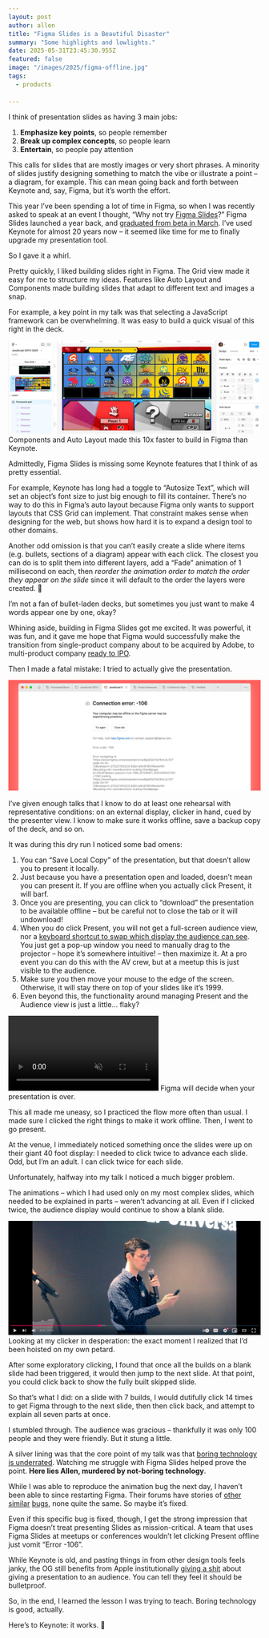 ```yaml
---
layout: post
author: allen
title: "Figma Slides is a Beautiful Disaster"
summary: "Some highlights and lowlights."
date: 2025-05-31T23:45:30.955Z
featured: false
image: "/images/2025/figma-offline.jpg"
tags:
  - products

---
```


I think of presentation slides as having 3 main jobs:

1. **Emphasize key points**, so people remember
2. **Break up complex concepts**, so people learn
3. **Entertain**, so people pay attention

This calls for slides that are mostly images or very short phrases. A minority of slides justify designing something to match the vibe or illustrate a point – a diagram, for example. This can mean going back and forth between Keynote and, say, Figma, but it’s worth the effort.

This year I’ve been spending a lot of time in Figma, so when I was recently asked to speak at an event I thought, “Why not try [Figma Slides](https://www.figma.com/slides/)?” Figma Slides launched a year back, and [graduated from beta in March](https://www.linkedin.com/posts/paigecostello_figma-slides-came-out-of-beta-today-30-activity-7308211241049591811-Z_-U/). I’ve used Keynote for almost 20 years now – it seemed like time for me to finally upgrade my presentation tool.

So I gave it a whirl.

Pretty quickly, I liked building slides right in Figma. The Grid view made it easy for me to structure my ideas. Features like Auto Layout and Components made building slides that adapt to different text and images a snap.

For example, a key point in my talk was that selecting a JavaScript framework can be overwhelming. It was easy to build a quick visual of this right in the deck.

<div class="centered">
<img src="/images/2025/figma-smash.jpg" alt="A Choose Your Fighter screen of JS frameworks." />
Components and Auto Layout made this 10x faster to build in Figma than Keynote.
</div>

Admittedly, Figma Slides is missing some Keynote features that I think of as pretty essential.

For example, Keynote has long had a toggle to “Autosize Text”, which will set an object’s font size to just big enough to fill its container. There’s no way to do this in Figma’s auto layout because Figma only wants to support layouts that CSS Grid can implement. That constraint makes sense when designing for the web, but shows how hard it is to expand a design tool to other domains.

Another odd omission is that you can’t easily create a slide where items (e.g. bullets, sections of a diagram) appear with each click. The closest you can do is to split them into different layers, add a “Fade” animation of 1 millisecond on each, then *reorder the animation order to match the order they appear on the slide* since it will default to the order the layers were created. 🥴

I’m not a fan of bullet-laden decks, but sometimes you just want to make 4 words appear one by one, okay?

Whining aside, building in Figma Slides got me excited. It was powerful, it was fun, and it gave me hope that Figma would successfully make the transition from single-product company about to be acquired by Adobe, to multi-product company [ready to IPO](https://www.cnbc.com/2025/04/15/figma-confidentially-files-for-ipo-a-year-after-ditching-adobe-deal.html).

Then I made a fatal mistake: I tried to actually give the presentation.


<div class="centered">
<img src="/images/2025/figma-offline.jpg" alt="Figma error -106" />
</div>

I’ve given enough talks that I know to do at least one rehearsal with representative conditions: on an external display, clicker in hand, cued by the presenter view. I know to make sure it works offline, save a backup copy of the deck, and so on.

It was during this dry run I noticed some bad omens:

1. You can “Save Local Copy” of the presentation, but that doesn’t allow you to present it locally.
2. Just because you have a presentation open and loaded, doesn’t mean you can present it. If you are offline when you actually click Present, it will barf.
3. Once you are presenting, you can click to “download” the presentation to be available offline – but be careful not to close the tab or it will undownload!
4. When you do click Present, you will not get a full-screen audience view, nor a [keyboard shortcut to swap which display the audience can see](https://support.apple.com/en-ca/guide/keynote/tanfde4a3e6d/mac). You just get a pop-up window you need to manually drag to the projector – hope it’s somewhere intuitive! – then maximize it. At a pro event you can do this with the AV crew, but at a meetup this is just visible to the audience.
5. Make sure you then move your mouse to the edge of the screen. Otherwise, it will stay there on top of your slides like it’s 1999.
6. Even beyond this, the functionality around managing Present and the Audience view is just a little… flaky?

<div class="centered">
<video style="max-width: 100%" src="/images/2025/figma-x.mp4" autoplay loop muted playsinline controls>
  Your viewer doesn't support HTML5 video, but you [can see the video here](/images/2025/figma-x.mp4).
</video>
Figma will decide when your presentation is over.
</div>

This all made me uneasy, so I practiced the flow more often than usual. I made sure I clicked the right things to make it work offline. Then, I went to go present.

At the venue, I immediately noticed something once the slides were up on their giant 40 foot display: I needed to click twice to advance each slide. Odd, but I’m an adult. I can click twice for each slide.

Unfortunately, halfway into my talk I noticed a much bigger problem.

The animations – which I had used only on my most complex slides, which needed to be explained in parts – weren’t advancing at all. Even if I clicked twice, the audience display would continue to show a blank slide.


<div class="centered">
<a href="https://www.youtube.com/watch?v=j7_o-YiwGwo">
<img src="/images/2025/clicker-fail.jpg" alt="A man looks in confusion at his own clicker." />
</a>
Looking at my clicker in desperation: the exact moment I realized that I’d been hoisted on my own petard.
</div>

After some exploratory clicking, I found that once all the builds on a blank slide had been triggered, it would then jump to the next slide. At that point, you could click back to show the fully built skipped slide.

So that’s what I did: on a slide with 7 builds, I would dutifully click 14 times to get Figma through to the next slide, then then click back, and attempt to explain all seven parts at once.

I stumbled through. The audience was gracious – thankfully it was only 100 people and they were friendly. But it stung a little.

A silver lining was that the core point of my talk was that [boring technology is underrated](https://boringtechnology.club/). Watching me struggle with Figma Slides helped prove the point. **Here lies Allen, murdered by not-boring technology**.

While I was able to reproduce the animation bug the next day, I haven’t been able to since restarting Figma. Their forums have stories of [other](https://forum.figma.com/ask-the-community-7/fixed-figma-slides-show-smart-animate-transition-only-in-presenter-view-and-not-in-audience-view-39081?utm_source=chatgpt.com) [similar](https://forum.figma.com/ask-the-community-7/fixed-figma-slides-show-smart-animate-transition-only-in-presenter-view-and-not-in-audience-view-39081?utm_source=chatgpt.com) [bugs](https://forum.figma.com/ask-the-community-7/figma-slides-with-multiple-videos-in-present-mode-have-to-click-arrow-key-loads-before-next-slide-28477?utm_source=chatgpt.com), none quite the same. So maybe it’s fixed.

Even if this specific bug is fixed, though, I get the strong impression that Figma doesn’t treat presenting Slides as mission-critical. A team that uses Figma Slides at meetups or conferences wouldn’t let clicking Present offline just vomit “Error -106”.

While Keynote is old, and pasting things in from other design tools feels janky, the OG still benefits from Apple institutionally [giving a shit](https://allenpike.com/2022/giving-a-shit) about giving a presentation to an audience. You can tell they feel it should be bulletproof.

So, in the end, I learned the lesson I was trying to teach. Boring technology is good, actually. 

Here’s to Keynote: it works. 🍻
